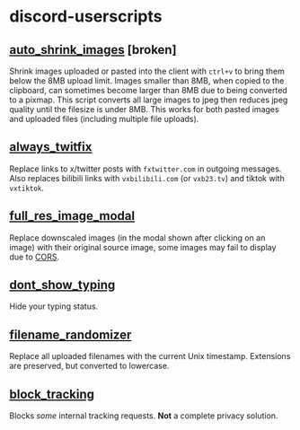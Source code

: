 # discord-userscripts
## [auto_shrink_images](https://github.com/NeverDecaf/discord-userscripts/raw/master/auto_shrink_images.user.js) [broken]
Shrink images uploaded or pasted into the client with `ctrl+v` to bring them below the 8MB upload limit. Images smaller than 8MB, when copied to the clipboard, can sometimes become larger than 8MB due to being converted to a pixmap. This script converts all large images to jpeg then reduces jpeg quality until the filesize is under 8MB. This works for both pasted images and uploaded files (including multiple file uploads).
## [always_twitfix](https://github.com/NeverDecaf/discord-userscripts/raw/master/always_twitfix.user.js)
Replace links to x/twitter posts with `fxtwitter.com` in outgoing messages. Also replaces bilibili links with `vxbilibili.com` (or `vxb23.tv`) and tiktok with `vxtiktok`.
## [full_res_image_modal](https://github.com/NeverDecaf/discord-userscripts/raw/master/full_res_image_modal.user.js)
Replace downscaled images (in the modal shown after clicking on an image) with their original source image, some images may fail to display due to [CORS](https://developer.mozilla.org/en-US/docs/Web/HTTP/CORS).
## [dont_show_typing](https://github.com/NeverDecaf/discord-userscripts/raw/master/dont_show_typing.user.js)
Hide your typing status.
## [filename_randomizer](https://github.com/NeverDecaf/discord-userscripts/raw/master/filename_randomizer.user.js)
Replace all uploaded filenames with the current Unix timestamp. Extensions are preserved, but converted to lowercase.
## [block_tracking](https://github.com/NeverDecaf/discord-userscripts/raw/master/block_tracking.user.js)
Blocks *some* internal tracking requests. **Not** a complete privacy solution.
